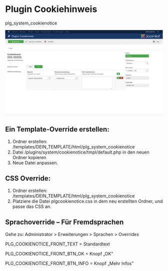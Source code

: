 # Plugin Cookiehinweis
plg_system_cookienotice

![Screenshot](/docs/images/screenshot.png?raw=true "Screenshot")

## Ein Template-Override erstellen:

1. Ordner erstellen: /templates/DEIN_TEMPLATE/html/plg_system_cookienotice
2. Datei /plugins/system/cookienotice/tmpl/default.php in den neuen Ordner kopieren
3. Neue Datei anpassen.

## CSS Override:

1. Ordner erstellen: /templates/DEIN_TEMPLATE/html/plg_system_cookienotice
2. Platziere die Datei plgcookienotice.css in dem neu erstellten Ordner, und passe das CSS an.


## Sprachoverride – Für Fremdsprachen

Gehe zu: Administrator > Erweiterungen > Sprachen > Overrides

PLG_COOKIENOTICE_FRONT_TEXT = Standardtext

PLG_COOKIENOTICE_FRONT_BTN_OK = Knopf „OK”

PLG_COOKIENOTICE_FRONT_BTN_INFO = Knopf „Mehr Infos”
